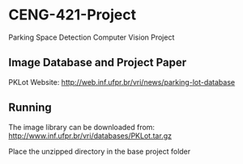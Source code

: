 # CENG-421-Project
Parking Space Detection Computer Vision Project

## Image Database and Project Paper
PKLot Website: http://web.inf.ufpr.br/vri/news/parking-lot-database

## Running
The image library can be downloaded from: http://www.inf.ufpr.br/vri/databases/PKLot.tar.gz

Place the unzipped directory in the base project folder

